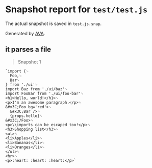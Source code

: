 # Snapshot report for `test/test.js`

The actual snapshot is saved in `test.js.snap`.

Generated by [AVA](https://ava.li).

## it parses a file

> Snapshot 1

    `import {␊
      Foo,␊
      Bar␊
    } from './ui'␊
    import Baz from './ui/baz'␊
    import FooBar from './ui/foo-bar'␊
    <h1>Hello, world!</h1>␊
    <p>I'm an awesome paragraph.</p>␊
    &#x3C;Foo bg='red'>␊
      &#x3C;Bar />␊
      {props.hello}␊
    &#x3C;/Foo>␊
    <p>\\imports can be escaped too!</p>␊
    <h3>Shopping list</h3>␊
    <ul>␊
    <li>Apples</li>␊
    <li>Bananas</li>␊
    <li>Oranges</li>␊
    </ul>␊
    <hr>␊
    <p>:heart: :heart: :heart:</p>`
